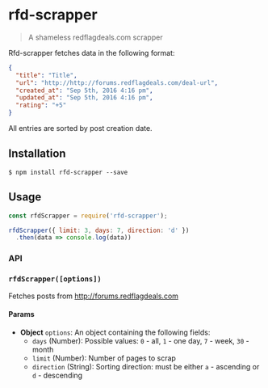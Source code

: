 # rfd-scrapper

> A shameless redflagdeals.com scrapper

Rfd-scrapper fetches data in the following format:
```json
{
  "title": "Title",
  "url": "http://http://forums.redflagdeals.com/deal-url",
  "created_at": "Sep 5th, 2016 4:16 pm",
  "updated_at": "Sep 5th, 2016 4:16 pm",
  "rating": "+5"
}
```
All entries are sorted by post creation date.

## Installation
```
$ npm install rfd-scrapper --save
```

## Usage
```js
const rfdScrapper = require('rfd-scrapper');

rfdScrapper({ limit: 3, days: 7, direction: 'd' })
  .then(data => console.log(data))
```
### API
### `rfdScrapper([options])`
Fetches posts from http://forums.redflagdeals.com
#### Params
- **Object** `options`: An object containing the following fields:
  - `days` (Number): Possible values: `0` - all, `1` - one day, `7` - week, `30` - month
  - `limit` (Number): Number of pages to scrap
  - `direction` (String): Sorting direction: must be either `a` - ascending or `d` - descending

